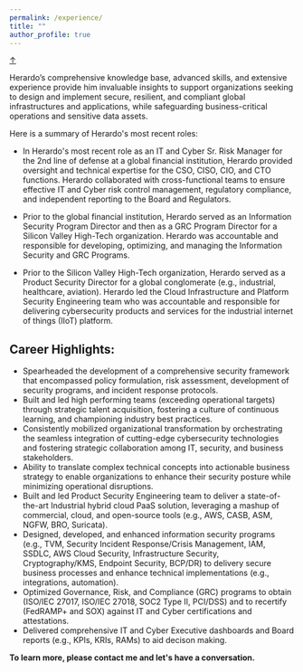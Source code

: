 ```yaml
---
permalink: /experience/
title: ""
author_profile: true
--- 
```

<!-- Back-to-Top -->
<a class="top-link hide" href="#">↑</a>
<a name="top"></a>

Herardo’s comprehensive knowledge base, advanced skills, and extensive experience provide him invaluable insights to support organizations seeking to design and implement secure, resilient, and compliant global infrastructures and applications, while safeguarding business-critical operations and sensitive data assets.

Here is a summary of Herardo's most recent roles:

* In Herardo's most recent role as an IT and Cyber Sr. Risk Manager for the 2nd line of defense at a global financial institution, Herardo provided oversight and technical expertise for the CSO, CISO, CIO, and CTO functions. Herardo collaborated with cross-functional teams to ensure effective IT and Cyber risk control management, regulatory compliance, and independent reporting to the Board and Regulators.  

* Prior to the global financial institution, Herardo served as an Information Security Program Director and then as a GRC Program Director for a Silicon Valley High-Tech organization. Herardo was accountable and responsible for developing, optimizing, and managing the Information Security and GRC Programs. 

* Prior to the Silicon Valley High-Tech organization, Herardo served as a Product Security Director for a global conglomerate (e.g., industrial, healthcare, aviation). Herardo led the Cloud Infrastructure and Platform Security Engineering team who was accountable and responsible for delivering cybersecurity products and services for the industrial internet of things (IIoT) platform. 

## Career Highlights:
* Spearheaded the development of a comprehensive security framework that encompassed policy formulation, risk assessment, development of security programs, and incident response protocols.
* Built and led high performing teams (exceeding operational targets) through strategic talent acquisition, fostering a culture of continuous learning, and championing industry best practices.
* Consistently mobilized organizational transformation by orchestrating the seamless integration of cutting-edge cybersecurity technologies and fostering strategic collaboration among IT, security, and business stakeholders.
* Ability to translate complex technical concepts into actionable business strategy to enable organizations to enhance their security posture while minimizing operational disruptions.
* Built and led Product Security Engineering team to deliver a state-of-the-art Industrial hybrid cloud PaaS solution, leveraging a mashup of commercial, cloud, and open-source tools (e.g., AWS, CASB, ASM, NGFW, BRO, Suricata).
* Designed, developed, and enhanced information security programs (e.g., TVM, Security Incident Response/Crisis Management, IAM, SSDLC, AWS Cloud Security, Infrastructure Security, Cryptography/KMS, Endpoint Security, BCP/DR) to delivery secure business processes and enhance technical implementations (e.g., integrations, automation).
* Optimized Governance, Risk, and Compliance (GRC) programs to obtain (ISO/IEC 27017, ISO/IEC 27018, SOC2 Type II, PCI/DSS) and to recertify (FedRAMP+ and SOX) against IT and Cyber certifications and attestations.
* Delivered comprehensive IT and Cyber Executive dashboards and Board reports (e.g., KPIs, KRIs, RAMs) to aid decison making.

**To learn more, please contact me and let's have a conversation.**
